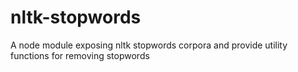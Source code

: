 # nltk-stopwords
A node module exposing nltk stopwords corpora and provide utility functions for removing stopwords
